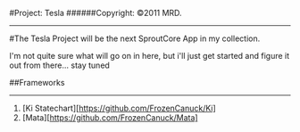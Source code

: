#Project:   Tesla
######Copyright: ©2011 MRD.
<hr/>

#The Tesla Project will be the next SproutCore App in my collection.

I'm not quite sure what will go on in here, but i'll just get started and 
figure it out from there... stay tuned


##Frameworks
<hr/>

1. [Ki Statechart][https://github.com/FrozenCanuck/Ki]
2. [Mata][https://github.com/FrozenCanuck/Mata]